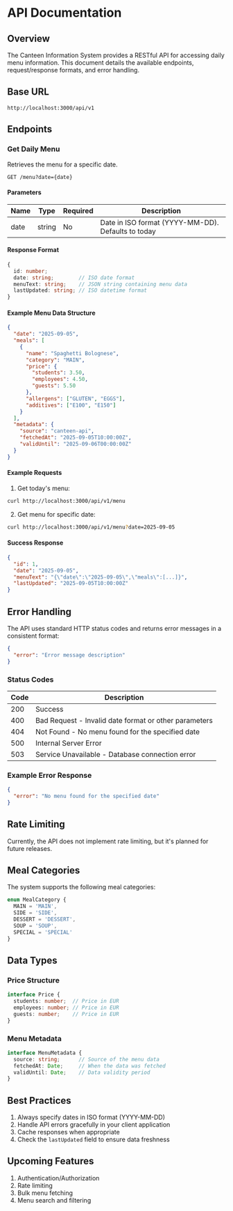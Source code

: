 # API Documentation

## Overview

The Canteen Information System provides a RESTful API for accessing daily menu information. This document details the available endpoints, request/response formats, and error handling.

## Base URL

```
http://localhost:3000/api/v1
```

## Endpoints

### Get Daily Menu

Retrieves the menu for a specific date.

```http
GET /menu?date={date}
```

#### Parameters

| Name | Type   | Required | Description                                    |
|------|--------|----------|------------------------------------------------|
| date | string | No       | Date in ISO format (YYYY-MM-DD). Defaults to today |

#### Response Format

```typescript
{
  id: number;
  date: string;        // ISO date format
  menuText: string;    // JSON string containing menu data
  lastUpdated: string; // ISO datetime format
}
```

#### Example Menu Data Structure

```json
{
  "date": "2025-09-05",
  "meals": [
    {
      "name": "Spaghetti Bolognese",
      "category": "MAIN",
      "price": {
        "students": 3.50,
        "employees": 4.50,
        "guests": 5.50
      },
      "allergens": ["GLUTEN", "EGGS"],
      "additives": ["E100", "E150"]
    }
  ],
  "metadata": {
    "source": "canteen-api",
    "fetchedAt": "2025-09-05T10:00:00Z",
    "validUntil": "2025-09-06T00:00:00Z"
  }
}
```

#### Example Requests

1. Get today's menu:
```bash
curl http://localhost:3000/api/v1/menu
```

2. Get menu for specific date:
```bash
curl http://localhost:3000/api/v1/menu?date=2025-09-05
```

#### Success Response

```json
{
  "id": 1,
  "date": "2025-09-05",
  "menuText": "{\"date\":\"2025-09-05\",\"meals\":[...]}",
  "lastUpdated": "2025-09-05T10:00:00Z"
}
```

## Error Handling

The API uses standard HTTP status codes and returns error messages in a consistent format:

```json
{
  "error": "Error message description"
}
```

### Status Codes

| Code | Description                                          |
|------|------------------------------------------------------|
| 200  | Success                                               |
| 400  | Bad Request - Invalid date format or other parameters |
| 404  | Not Found - No menu found for the specified date     |
| 500  | Internal Server Error                                |
| 503  | Service Unavailable - Database connection error      |

### Example Error Response

```json
{
  "error": "No menu found for the specified date"
}
```

## Rate Limiting

Currently, the API does not implement rate limiting, but it's planned for future releases.

## Meal Categories

The system supports the following meal categories:

```typescript
enum MealCategory {
  MAIN = 'MAIN',
  SIDE = 'SIDE',
  DESSERT = 'DESSERT',
  SOUP = 'SOUP',
  SPECIAL = 'SPECIAL'
}
```

## Data Types

### Price Structure

```typescript
interface Price {
  students: number;  // Price in EUR
  employees: number; // Price in EUR
  guests: number;    // Price in EUR
}
```

### Menu Metadata

```typescript
interface MenuMetadata {
  source: string;      // Source of the menu data
  fetchedAt: Date;     // When the data was fetched
  validUntil: Date;    // Data validity period
}
```

## Best Practices

1. Always specify dates in ISO format (YYYY-MM-DD)
2. Handle API errors gracefully in your client application
3. Cache responses when appropriate
4. Check the `lastUpdated` field to ensure data freshness

## Upcoming Features

1. Authentication/Authorization
2. Rate limiting
3. Bulk menu fetching
4. Menu search and filtering
